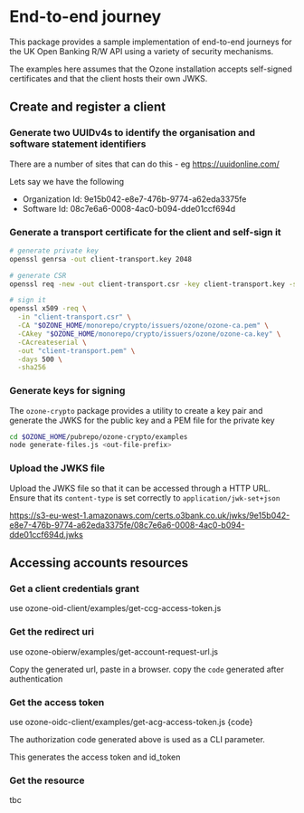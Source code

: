 # End-to-end journey

This package provides a sample implementation of 
end-to-end journeys for the UK Open Banking R/W API
using a variety of security mechanisms.

The examples here assumes that the Ozone installation
accepts self-signed certificates and that the client hosts
their own JWKS.

## Create and register a client

### Generate two UUIDv4s to identify the organisation and software statement identifiers

There are a number of sites that can do this - eg https://uuidonline.com/
  
Lets say we have the following

- Organization Id: 9e15b042-e8e7-476b-9774-a62eda3375fe
- Software Id: 08c7e6a6-0008-4ac0-b094-dde01ccf694d

### Generate a transport certificate for the client and self-sign it

``` bash
# generate private key
openssl genrsa -out client-transport.key 2048

# generate CSR
openssl req -new -out client-transport.csr -key client-transport.key -subj "/C=GB/ST=/L=/O=Ozone Financial Technology Limited/OU=9e15b042-e8e7-476b-9774-a62eda3375fe/CN=08c7e6a6-0008-4ac0-b094-dde01ccf694d"

# sign it
openssl x509 -req \
  -in "client-transport.csr" \
  -CA "$OZONE_HOME/monorepo/crypto/issuers/ozone/ozone-ca.pem" \
  -CAkey "$OZONE_HOME/monorepo/crypto/issuers/ozone/ozone-ca.key" \
  -CAcreateserial \
  -out "client-transport.pem" \
  -days 500 \
  -sha256
```

### Generate keys for signing

The `ozone-crypto` package provides a utility to create a key pair and generate the JWKS for the public key and a PEM file for the private key

``` bash
cd $OZONE_HOME/pubrepo/ozone-crypto/examples
node generate-files.js <out-file-prefix>
```

### Upload the JWKS file
Upload the JWKS file so that it can be accessed through a HTTP URL.
Ensure that its `content-type` is set correctly to `application/jwk-set+json`

https://s3-eu-west-1.amazonaws.com/certs.o3bank.co.uk/jwks/9e15b042-e8e7-476b-9774-a62eda3375fe/08c7e6a6-0008-4ac0-b094-dde01ccf694d.jwks

## Accessing accounts resources

### Get a client credentials grant

use ozone-oid-client/examples/get-ccg-access-token.js

### Get the redirect uri

use ozone-obierw/examples/get-account-request-url.js

Copy the generated url, paste in a browser. copy the `code` generated after authentication

### Get the access token

use ozone-oidc-client/examples/get-acg-access-token.js {code}

The authorization code generated above is used as a CLI parameter.

This generates the access token and id_token

### Get the resource

tbc


